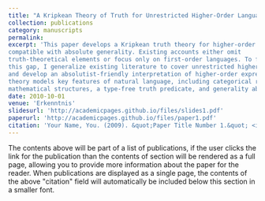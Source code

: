 ```yaml
---
title: "A Kripkean Theory of Truth for Unrestricted Higher-Order Languages"
collection: publications
category: manuscripts
permalink: 
excerpt: 'This paper develops a Kripkean truth theory for higher-order languages that is
compatible with absolute generality. Existing accounts either omit
truth-theoretical elements or focus only on first-order languages. To fill
this gap, I generalize existing literature to cover unrestricted higher-order languages
and develop an absolutist-friendly interpretation of higher-order expressions. The
theory models key features of natural language, including categorical reference to
mathematical structures, a type-free truth predicate, and generality absolutism.'
date: 2010-10-01
venue: 'Erkenntnis'
slidesurl: 'http://academicpages.github.io/files/slides1.pdf'
paperurl: 'http://academicpages.github.io/files/paper1.pdf'
citation: 'Your Name, You. (2009). &quot;Paper Title Number 1.&quot; <i>Journal 1</i>. 1(1).'
---
```


The contents above will be part of a list of publications, if the user clicks the link for the publication than the contents of section will be rendered as a full page, allowing you to provide more information about the paper for the reader. When publications are displayed as a single page, the contents of the above "citation" field will automatically be included below this section in a smaller font.
